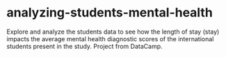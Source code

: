 # analyzing-students-mental-health
Explore and analyze the students data to see how the length of stay (stay) impacts the average mental health diagnostic scores of the international students present in the study. Project from DataCamp.
